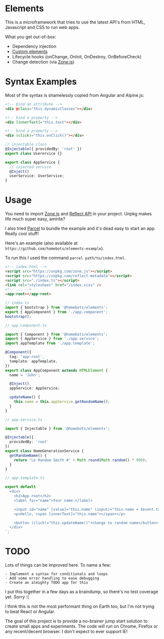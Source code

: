# Elements

This is a microframework that tries to use the latest API's from HTML, Javascript and CSS to run web apps.

What you get out-of-box:

- Dependency injection
- [Custom elements](https://developers.google.com/web/fundamentals/web-components/customelements)
- Lifecycle hooks (onChange, OnInit, OnDestroy, OnBeforeCheck)
- Change detection (via [Zone.js](https://www.npmjs.com/package/zone.js))

# Syntax Examples

Most of the syntax is shamelessly copied from Angular and Alpine.js:

```html
<!-- bind an attribute -->
<div @class="this.dynamicClasses"></div>

<!-- bind a property -->
<div [innerText]="this.text"></div>

<!-- bind a property -->
<div (click)="this.onClick()"></div>
```

```typescript
// injectable class
@Injectable({ providedBy: 'root' })
export class Userervice {}

export class AppService {
  // injected service
  @Inject()
  userService: UserService;
}

```

# Usage

You need to import [Zone.js](https://www.npmjs.com/package/zone.js) and [Reflect API](https://www.npmjs.com/package/reflect-metadata) in your project.
Unpkg makes life much super easy, amirite?

I also tried [Parcel](https://parceljs.org) to bundle the example and it's dead easy to start an app. Really cool stuff!

Here's an example (also available at `https://github.com/homebots/elements-example`).

To run this I used the command `parcel path/to/index.html`.

```html
<!-- index.html -->
<script src="https://unpkg.com/zone.js"></script>
<script src="https://unpkg.com/reflect-metadata"></script>
<script src="./index.ts"></script>
<link rel="stylesheet" href="/index.scss" />
<!-- ... -->
<app-root></app-root>
```

```typescript
// index.ts
import { bootstrap } from '@homebots/elements';
export { AppComponent } from './app.component';
bootstrap();
```

```typescript
// app.component.ts

import { Component } from '@homebots/elements';
import { AppService } from './app.service';
import appTemplate from './app.template';

@Component({
  tag: 'app-root',
  template: appTemplate,
})
export class AppComponent extends HTMLElement {
  name = 'John';

  @Inject()
  appService: AppService;

  updateName() {
    this.name = this.appService.getRandomName();
  }
}
```

```typescript
// app.service.ts

import { Injectable } from '@homebots/elements';

@Injectable({
  providedBy: 'root'
})
export class NameGenerationService {
  getRandomName() {
    return 'Le Random Smith #' + Math.round(Math.random() * 999);
  }
}
```

```typescript
// app.template.ts

export default `
  <div>
    <h2>App root</h2>
    <label for="name">Your name:</label>

    <input id="name" [value]="this.name" (input)="this.name = $event.target.value" />
    <p>Hello, <span [innerText]="this.name"></span></p>

    <button (click)="this.updateName()">change to random name</button>
  </div>
`;

```

# TODO

Lots of things can be improved here.
To name a few:

```
- Implement a syntax for conditionals and loops
- Add some error handling to ease debugging
- Create an almighty TODO app for this
```

I put this together in a few days as a braindump, so there's no test coverage yet. Sorry :(

I think this is not the most performant thing on Earth too, but I'm not trying to beat React or Angular.

The goal of this project is to provide a no-brainer jump start solution to create small apps and experiments.
The code will run on Chrome, Firefox or any recent/decent browser. I don't expect to ever support IE!
